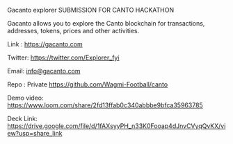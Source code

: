 Gacanto explorer SUBMISSION FOR CANTO HACKATHON

Gacanto allows you to explore the Canto blockchain for transactions, addresses, tokens, prices and other activities.

Link : https://gacanto.com

Twitter: https://twitter.com/Explorer_fyi

Email: info@gacanto.com


Repo : Private https://github.com/Wagmi-Football/canto

Demo video: https://www.loom.com/share/2fd13ffab0c340abbbe9bfca35963785

Deck Link: https://drive.google.com/file/d/1fAXsyyPH_n33K0Fooap4dJnvCVyqQvKX/view?usp=share_link





